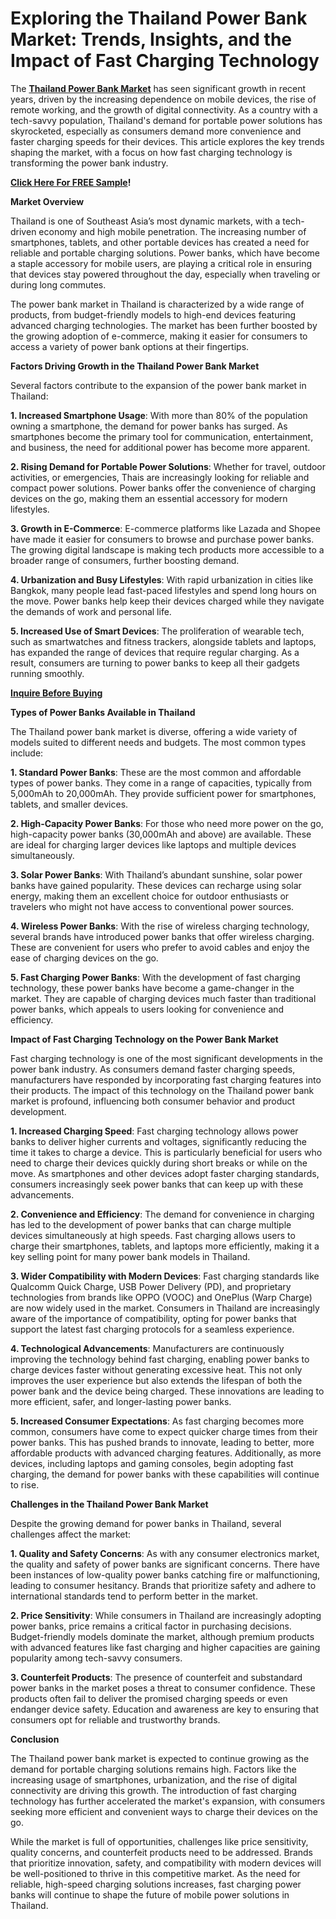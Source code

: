 # Exploring the Thailand Power Bank Market: Trends, Insights, and the Impact of Fast Charging Technology

The **[Thailand Power Bank Market](https://www.nextmsc.com/report/thailand-power-bank-market)** has seen significant growth in recent years, driven by the increasing dependence on mobile devices, the rise of remote working, and the growth of digital connectivity. As a country with a tech-savvy population, Thailand's demand for portable power solutions has skyrocketed, especially as consumers demand more convenience and faster charging speeds for their devices. This article explores the key trends shaping the market, with a focus on how fast charging technology is transforming the power bank industry.

**[Click Here For FREE Sample](https://www.nextmsc.com/thailand-power-bank-market/request-sample)!**

**Market Overview**

Thailand is one of Southeast Asia’s most dynamic markets, with a tech-driven economy and high mobile penetration. The increasing number of smartphones, tablets, and other portable devices has created a need for reliable and portable charging solutions. Power banks, which have become a staple accessory for mobile users, are playing a critical role in ensuring that devices stay powered throughout the day, especially when traveling or during long commutes.

The power bank market in Thailand is characterized by a wide range of products, from budget-friendly models to high-end devices featuring advanced charging technologies. The market has been further boosted by the growing adoption of e-commerce, making it easier for consumers to access a variety of power bank options at their fingertips.

**Factors Driving Growth in the Thailand Power Bank Market**

Several factors contribute to the expansion of the power bank market in Thailand:

**1.	Increased Smartphone Usage**: With more than 80% of the population owning a smartphone, the demand for power banks has surged. As smartphones become the primary tool for communication, entertainment, and business, the need for additional power has become more apparent.

**2.	Rising Demand for Portable Power Solutions**: Whether for travel, outdoor activities, or emergencies, Thais are increasingly looking for reliable and compact power solutions. Power banks offer the convenience of charging devices on the go, making them an essential accessory for modern lifestyles.

**3.	Growth in E-Commerce**: E-commerce platforms like Lazada and Shopee have made it easier for consumers to browse and purchase power banks. The growing digital landscape is making tech products more accessible to a broader range of consumers, further boosting demand.

**4.	Urbanization and Busy Lifestyles**: With rapid urbanization in cities like Bangkok, many people lead fast-paced lifestyles and spend long hours on the move. Power banks help keep their devices charged while they navigate the demands of work and personal life.

**5.	Increased Use of Smart Devices**: The proliferation of wearable tech, such as smartwatches and fitness trackers, alongside tablets and laptops, has expanded the range of devices that require regular charging. As a result, consumers are turning to power banks to keep all their gadgets running smoothly.

**[Inquire Before Buying](https://www.nextmsc.com/thailand-power-bank-market/inquire-before-buying)**

**Types of Power Banks Available in Thailand**

The Thailand power bank market is diverse, offering a wide variety of models suited to different needs and budgets. The most common types include:

**1.	Standard Power Banks**: These are the most common and affordable types of power banks. They come in a range of capacities, typically from 5,000mAh to 20,000mAh. They provide sufficient power for smartphones, tablets, and smaller devices.

**2.	High-Capacity Power Banks**: For those who need more power on the go, high-capacity power banks (30,000mAh and above) are available. These are ideal for charging larger devices like laptops and multiple devices simultaneously.

**3.	Solar Power Banks**: With Thailand’s abundant sunshine, solar power banks have gained popularity. These devices can recharge using solar energy, making them an excellent choice for outdoor enthusiasts or travelers who might not have access to conventional power sources.

**4.	Wireless Power Banks**: With the rise of wireless charging technology, several brands have introduced power banks that offer wireless charging. These are convenient for users who prefer to avoid cables and enjoy the ease of charging devices on the go.

**5.	Fast Charging Power Banks**: With the development of fast charging technology, these power banks have become a game-changer in the market. They are capable of charging devices much faster than traditional power banks, which appeals to users looking for convenience and efficiency.

**Impact of Fast Charging Technology on the Power Bank Market**

Fast charging technology is one of the most significant developments in the power bank industry. As consumers demand faster charging speeds, manufacturers have responded by incorporating fast charging features into their products. The impact of this technology on the Thailand power bank market is profound, influencing both consumer behavior and product development.

**1.	Increased Charging Speed**: Fast charging technology allows power banks to deliver higher currents and voltages, significantly reducing the time it takes to charge a device. This is particularly beneficial for users who need to charge their devices quickly during short breaks or while on the move. As smartphones and other devices adopt faster charging standards, consumers increasingly seek power banks that can keep up with these advancements.

**2.	Convenience and Efficiency**: The demand for convenience in charging has led to the development of power banks that can charge multiple devices simultaneously at high speeds. Fast charging allows users to charge their smartphones, tablets, and laptops more efficiently, making it a key selling point for many power bank models in Thailand.

**3.	Wider Compatibility with Modern Devices**: Fast charging standards like Qualcomm Quick Charge, USB Power Delivery (PD), and proprietary technologies from brands like OPPO (VOOC) and OnePlus (Warp Charge) are now widely used in the market. Consumers in Thailand are increasingly aware of the importance of compatibility, opting for power banks that support the latest fast charging protocols for a seamless experience.

**4.	Technological Advancements**: Manufacturers are continuously improving the technology behind fast charging, enabling power banks to charge devices faster without generating excessive heat. This not only improves the user experience but also extends the lifespan of both the power bank and the device being charged. These innovations are leading to more efficient, safer, and longer-lasting power banks.

**5.	Increased Consumer Expectations**: As fast charging becomes more common, consumers have come to expect quicker charge times from their power banks. This has pushed brands to innovate, leading to better, more affordable products with advanced charging features. Additionally, as more devices, including laptops and gaming consoles, begin adopting fast charging, the demand for power banks with these capabilities will continue to rise.

**Challenges in the Thailand Power Bank Market**

Despite the growing demand for power banks in Thailand, several challenges affect the market:

**1.	Quality and Safety Concerns**: As with any consumer electronics market, the quality and safety of power banks are significant concerns. There have been instances of low-quality power banks catching fire or malfunctioning, leading to consumer hesitancy. Brands that prioritize safety and adhere to international standards tend to perform better in the market.

**2.	Price Sensitivity**: While consumers in Thailand are increasingly adopting power banks, price remains a critical factor in purchasing decisions. Budget-friendly models dominate the market, although premium products with advanced features like fast charging and higher capacities are gaining popularity among tech-savvy consumers.

**3.	Counterfeit Products**: The presence of counterfeit and substandard power banks in the market poses a threat to consumer confidence. These products often fail to deliver the promised charging speeds or even endanger device safety. Education and awareness are key to ensuring that consumers opt for reliable and trustworthy brands.

**Conclusion**

The Thailand power bank market is expected to continue growing as the demand for portable charging solutions remains high. Factors like the increasing usage of smartphones, urbanization, and the rise of digital connectivity are driving this growth. The introduction of fast charging technology has further accelerated the market's expansion, with consumers seeking more efficient and convenient ways to charge their devices on the go.

While the market is full of opportunities, challenges like price sensitivity, quality concerns, and counterfeit products need to be addressed. Brands that prioritize innovation, safety, and compatibility with modern devices will be well-positioned to thrive in this competitive market. As the need for reliable, high-speed charging solutions increases, fast charging power banks will continue to shape the future of mobile power solutions in Thailand.
